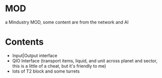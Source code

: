 # MOD

a Mindustry MOD, some content are from the network and AI

# Contents

- Input|Output interface
- QIO Interface (transport items, liquid, and unit across planet and sector, this is a little of a cheat, but it's friendly to me)
- lots of T2 block and some turrets








